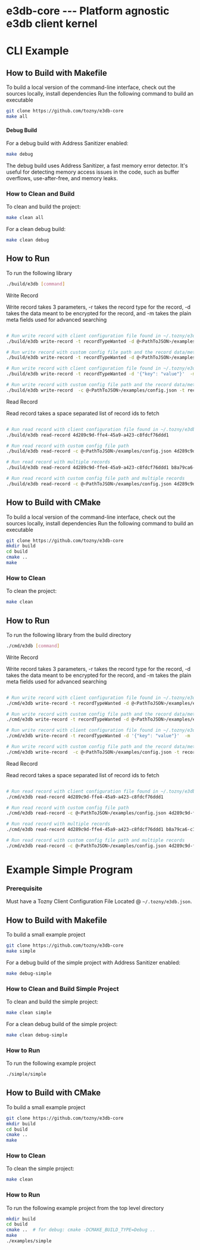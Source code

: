 # e3db-core --- Platform agnostic e3db client kernel

# CLI Example

## How to Build with Makefile

To build a local version of the command-line interface, check out the
sources locally, install dependencies
Run the following command to build an executable

```bash
git clone https://github.com/tozny/e3db-core
make all
```

#### Debug Build

For a debug build with Address Sanitizer enabled:

```bash
make debug
```

The debug build uses Address Sanitizer, a fast memory error detector. It's useful for detecting memory access issues in the code, such as buffer overflows, use-after-free, and memory leaks.

### How to Clean and Build

To clean and build the project:

```bash
make clean all
```

For a clean debug build:

```bash
make clean debug
```

## How to Run

To run the following library

```bash
./build/e3db [command]
```

Write Record

Write record takes 3 parameters, -r takes the record type for the record, -d takes the data meant to be encrypted for the record, and -m takes the plain meta fields used for advanced searching 

```bash

# Run write record with client configuration file found in ~/.tozny/e3db.json and the record data/meta found in a file
./build/e3db write-record -t recordTypeWanted -d @<PathToJSON>/examples/example_data.json  -m @<PathToJSON>/examples/example_meta.json

# Run write record with custom config file path and the record data/meta found in a file
./build/e3db write-record -t recordTypeWanted -d @<PathToJSON>/examples/example_data.json  -m @<PathToJSON>/examples/example_meta.json -c @<PathToJSON>/examples/config.json

# Run write record with client configuration file found in ~/.tozny/e3db.json and the record data/meta JSON blobs
./build/e3db write-record -t recordTypeWanted -d '{"key": "value"}'  -m '{"key": "value"}'

# Run write record with custom config file path and the record data/meta JSON blobs
./build/e3db write-record  -c @<PathToJSON>/examples/config.json -t recordTypeWanted -d '{"key": "value"}'  -m '{"key": "value"}'

```

Read Record

Read record takes a space separated list of record ids to fetch

```bash

# Run read record with client configuration file found in ~/.tozny/e3db.json
./build/e3db read-record 4d289c9d-ffe4-45a9-a423-c8fdcf76ddd1

# Run read record with custom config file path 
./build/e3db read-record -c @<PathToJSON>/examples/config.json 4d289c9d-ffe4-45a9-a423-c8fdcf76ddd1

# Run read record with multiple records 
./build/e3db read-record 4d289c9d-ffe4-45a9-a423-c8fdcf76ddd1 b8a79ca6-c1c2-4bc4-9906-739e772ae110

# Run read record with custom config file path and multiple records
./build/e3db read-record -c @<PathToJSON>/examples/config.json 4d289c9d-ffe4-45a9-a423-c8fdcf76ddd1 b8a79ca6-c1c2-4bc4-9906-739e772ae110

```
## How to Build with CMake

To build a local version of the command-line interface, check out the
sources locally, install dependencies
Run the following command to build an executable

```bash
git clone https://github.com/tozny/e3db-core
mkdir build
cd build
cmake ..
make
```

### How to Clean 

To clean the project:

```bash
make clean 
```

## How to Run

To run the following library from the build directory

```bash
./cmd/e3db [command]
```

Write Record

Write record takes 3 parameters, -r takes the record type for the record, -d takes the data meant to be encrypted for the record, and -m takes the plain meta fields used for advanced searching 

```bash

# Run write record with client configuration file found in ~/.tozny/e3db.json and the record data/meta found in a file
./cmd/e3db write-record -t recordTypeWanted -d @<PathToJSON>/examples/example_data.json  -m @<PathToJSON>/examples/example_meta.json

# Run write record with custom config file path and the record data/meta found in a file
./cmd/e3db write-record -t recordTypeWanted -d @<PathToJSON>/examples/example_data.json  -m @<PathToJSON>/examples/example_meta.json -c @<PathToJSON>/examples/config.json

# Run write record with client configuration file found in ~/.tozny/e3db.json and the record data/meta JSON blobs
./cmd/e3db write-record -t recordTypeWanted -d '{"key": "value"}'  -m '{"key": "value"}'

# Run write record with custom config file path and the record data/meta JSON blobs
./cmd/e3db write-record  -c @<PathToJSON>/examples/config.json -t recordTypeWanted -d '{"key": "value"}'  -m '{"key": "value"}'

```

Read Record

Read record takes a space separated list of record ids to fetch

```bash

# Run read record with client configuration file found in ~/.tozny/e3db.json
./cmd/e3db read-record 4d289c9d-ffe4-45a9-a423-c8fdcf76ddd1

# Run read record with custom config file path 
./cmd/e3db read-record -c @<PathToJSON>/examples/config.json 4d289c9d-ffe4-45a9-a423-c8fdcf76ddd1

# Run read record with multiple records 
./cmd/e3db read-record 4d289c9d-ffe4-45a9-a423-c8fdcf76ddd1 b8a79ca6-c1c2-4bc4-9906-739e772ae110

# Run read record with custom config file path and multiple records
./cmd/e3db read-record -c @<PathToJSON>/examples/config.json 4d289c9d-ffe4-45a9-a423-c8fdcf76ddd1 b8a79ca6-c1c2-4bc4-9906-739e772ae110

```





# Example Simple Program

### Prerequisite

Must have a Tozny Client Configuration File Located @ `~/.tozny/e3db.json`.

## How to Build with Makefile

To build a small example project

```bash
git clone https://github.com/tozny/e3db-core
make simple
```

For a debug build of the simple project with Address Sanitizer enabled:

```bash
make debug-simple
```

### How to Clean and Build Simple Project

To clean and build the simple project:

```bash
make clean simple
```

For a clean debug build of the simple project:

```bash
make clean debug-simple
```

### How to Run

To run the following example project

```bash
./simple/simple 
```

## How to Build with CMake

To build a small example project

```bash
git clone https://github.com/tozny/e3db-core
mkdir build
cd build
cmake ..
make
```

### How to Clean 

To clean  the simple project:

```bash
make clean 
```

### How to Run

To run the following example project from the top level directory

```bash
mkdir build
cd build
cmake ..  # for debug: cmake -DCMAKE_BUILD_TYPE=Debug .. 
make
./examples/simple
```
